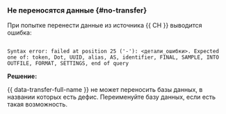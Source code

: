 ### Не переносятся данные {#no-transfer}

При попытке перенести данные из источника {{ CH }} выводится ошибка:

```text

Syntax error: failed at position 25 ('-'): <детали_ошибки>. Expected one of: token, Dot, UUID, alias, AS, identifier, FINAL, SAMPLE, INTO OUTFILE, FORMAT, SETTINGS, end of query

```

**Решение:**

{{ data-transfer-full-name }} не может переносить базы данных, в названии которых есть дефис. Переименуйте базу данных, если есть такая возможность.